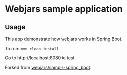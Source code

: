 # Webjars sample application

## Usage

This app demonstrate how webjars works in Spring Boot.

To run: `mvn clean install`

Go to http://localhost:8080 to test

Forked from [webjars/sample-spring_boot](https://github.com/webjars/sample-spring_boot).